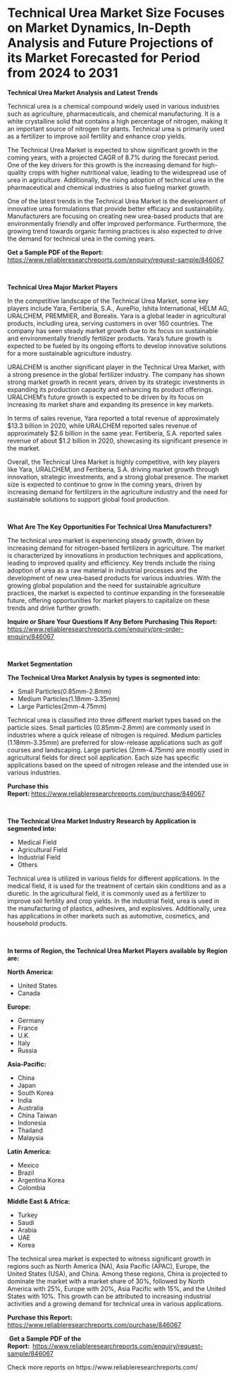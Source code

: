 <p><h1>Technical Urea Market Size Focuses on Market Dynamics, In-Depth Analysis and Future Projections of its Market Forecasted for Period from 2024 to 2031</h1></p><p><strong>Technical Urea Market Analysis and Latest Trends</strong></p>
<p><p>Technical urea is a chemical compound widely used in various industries such as agriculture, pharmaceuticals, and chemical manufacturing. It is a white crystalline solid that contains a high percentage of nitrogen, making it an important source of nitrogen for plants. Technical urea is primarily used as a fertilizer to improve soil fertility and enhance crop yields.</p><p>The Technical Urea Market is expected to show significant growth in the coming years, with a projected CAGR of 8.7% during the forecast period. One of the key drivers for this growth is the increasing demand for high-quality crops with higher nutritional value, leading to the widespread use of urea in agriculture. Additionally, the rising adoption of technical urea in the pharmaceutical and chemical industries is also fueling market growth.</p><p>One of the latest trends in the Technical Urea Market is the development of innovative urea formulations that provide better efficacy and sustainability. Manufacturers are focusing on creating new urea-based products that are environmentally friendly and offer improved performance. Furthermore, the growing trend towards organic farming practices is also expected to drive the demand for technical urea in the coming years.</p></p>
<p><strong>Get a Sample PDF of the Report:&nbsp;</strong> <a href="https://www.reliableresearchreports.com/enquiry/request-sample/846067">https://www.reliableresearchreports.com/enquiry/request-sample/846067</a></p>
<p>&nbsp;</p>
<p><strong>Technical Urea Major Market Players</strong></p>
<p><p>In the competitive landscape of the Technical Urea Market, some key players include Yara, Fertiberia, S.A., AurePio, Ishita International, HELM AG, URALCHEM, PREMMIER, and Borealis. Yara is a global leader in agricultural products, including urea, serving customers in over 160 countries. The company has seen steady market growth due to its focus on sustainable and environmentally friendly fertilizer products. Yara’s future growth is expected to be fueled by its ongoing efforts to develop innovative solutions for a more sustainable agriculture industry.</p><p>URALCHEM is another significant player in the Technical Urea Market, with a strong presence in the global fertilizer industry. The company has shown strong market growth in recent years, driven by its strategic investments in expanding its production capacity and enhancing its product offerings. URALCHEM’s future growth is expected to be driven by its focus on increasing its market share and expanding its presence in key markets.</p><p>In terms of sales revenue, Yara reported a total revenue of approximately $13.3 billion in 2020, while URALCHEM reported sales revenue of approximately $2.6 billion in the same year. Fertiberia, S.A. reported sales revenue of about $1.2 billion in 2020, showcasing its significant presence in the market.</p><p>Overall, the Technical Urea Market is highly competitive, with key players like Yara, URALCHEM, and Fertiberia, S.A. driving market growth through innovation, strategic investments, and a strong global presence. The market size is expected to continue to grow in the coming years, driven by increasing demand for fertilizers in the agriculture industry and the need for sustainable solutions to support global food production.</p></p>
<p>&nbsp;</p>
<p><strong>What Are The Key Opportunities For Technical Urea Manufacturers?</strong></p>
<p><p>The technical urea market is experiencing steady growth, driven by increasing demand for nitrogen-based fertilizers in agriculture. The market is characterized by innovations in production techniques and applications, leading to improved quality and efficiency. Key trends include the rising adoption of urea as a raw material in industrial processes and the development of new urea-based products for various industries. With the growing global population and the need for sustainable agriculture practices, the market is expected to continue expanding in the foreseeable future, offering opportunities for market players to capitalize on these trends and drive further growth.</p></p>
<p><strong>Inquire or Share Your Questions If Any Before Purchasing This Report:</strong> <a href="https://www.reliableresearchreports.com/enquiry/pre-order-enquiry/846067">https://www.reliableresearchreports.com/enquiry/pre-order-enquiry/846067</a></p>
<p>&nbsp;</p>
<p><strong>Market Segmentation</strong></p>
<p><strong>The Technical Urea Market Analysis by types is segmented into:</strong></p>
<p><ul><li>Small Particles(0.85mm-2.8mm)</li><li>Medium Particles(1.18mm-3.35mm)</li><li>Large Particles(2mm-4.75mm)</li></ul></p>
<p><p>Technical urea is classified into three different market types based on the particle sizes. Small particles (0.85mm-2.8mm) are commonly used in industries where a quick release of nitrogen is required. Medium particles (1.18mm-3.35mm) are preferred for slow-release applications such as golf courses and landscaping. Large particles (2mm-4.75mm) are mostly used in agricultural fields for direct soil application. Each size has specific applications based on the speed of nitrogen release and the intended use in various industries.</p></p>
<p><strong>Purchase this Report:&nbsp;</strong><a href="https://www.reliableresearchreports.com/purchase/846067">https://www.reliableresearchreports.com/purchase/846067</a></p>
<p>&nbsp;</p>
<p><strong>The Technical Urea Market Industry Research by Application is segmented into:</strong></p>
<p><ul><li>Medical Field</li><li>Agricultural Field</li><li>Industrial Field</li><li>Others</li></ul></p>
<p><p>Technical urea is utilized in various fields for different applications. In the medical field, it is used for the treatment of certain skin conditions and as a diuretic. In the agricultural field, it is commonly used as a fertilizer to improve soil fertility and crop yields. In the industrial field, urea is used in the manufacturing of plastics, adhesives, and explosives. Additionally, urea has applications in other markets such as automotive, cosmetics, and household products.</p></p>
<p>&nbsp;</p>
<p><strong>In terms of Region, the Technical Urea Market Players available by Region are:</strong></p>
<p>
    <p> <strong> North America: </strong>
        <ul>
            <li>United States</li>
            <li>Canada</li>
        </ul>
        </p> 
    <p> <strong> Europe: </strong>
        <ul>
            <li>Germany</li>
            <li>France</li>
            <li>U.K.</li>
            <li>Italy</li>
            <li>Russia</li>
        </ul>
        </p> 
    <p> <strong> Asia-Pacific: </strong>
        <ul>
            <li>China</li>
            <li>Japan</li>
            <li>South Korea</li>
            <li>India</li>
            <li>Australia</li>
            <li>China Taiwan</li>
            <li>Indonesia</li>
            <li>Thailand</li>
            <li>Malaysia</li>
        </ul>
        </p> 
    <p> <strong> Latin America: </strong>
        <ul>
            <li>Mexico</li>
            <li>Brazil</li>
            <li>Argentina Korea</li>
            <li>Colombia</li>
        </ul>
        </p> 
    <p> <strong> Middle East & Africa: </strong>
        <ul>
            <li>Turkey</li>
            <li>Saudi</li>
            <li>Arabia</li>
            <li>UAE</li>
            <li>Korea</li>
        </ul>
    </p>
    </p>
<p><p>The technical urea market is expected to witness significant growth in regions such as North America (NA), Asia Pacific (APAC), Europe, the United States (USA), and China. Among these regions, China is projected to dominate the market with a market share of 30%, followed by North America with 25%, Europe with 20%, Asia Pacific with 15%, and the United States with 10%. This growth can be attributed to increasing industrial activities and a growing demand for technical urea in various applications.</p></p>
<p><strong>Purchase this Report: </strong><a href="https://www.reliableresearchreports.com/purchase/846067">https://www.reliableresearchreports.com/purchase/846067</a></p>
<p>&nbsp;<strong>Get a Sample PDF of the Report:&nbsp;&nbsp;</strong><a href="https://www.reliableresearchreports.com/enquiry/request-sample/846067">https://www.reliableresearchreports.com/enquiry/request-sample/846067</a></p>
<p><strong></strong></p>
<p>Check more reports on https://www.reliableresearchreports.com/</p>